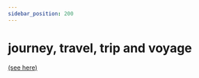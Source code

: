 ```yaml
---
sidebar_position: 200
---
```


# journey, travel, trip and voyage

[(see here)](./travel-journey-trip-and-voyage)

